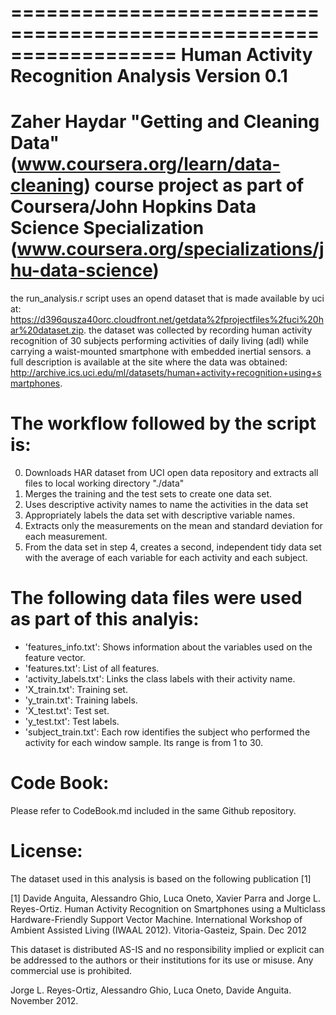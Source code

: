 ==================================================================
Human Activity Recognition Analysis
Version 0.1
==================================================================
Zaher Haydar
"Getting and Cleaning Data" (www.coursera.org/learn/data-cleaning) course
project as part of Coursera/John Hopkins Data Science Specialization
(www.coursera.org/specializations/jhu-data-science)
==================================================================


the run_analysis.r script uses an opend dataset that is made available by uci at: https://d396qusza40orc.cloudfront.net/getdata%2fprojectfiles%2fuci%20har%20dataset.zip. 
the dataset was collected by recording human activity recognition of 30 subjects performing
activities of daily living (adl) while carrying a waist-mounted smartphone with embedded
inertial sensors.  a full description is available at the site where the data was obtained: http://archive.ics.uci.edu/ml/datasets/human+activity+recognition+using+smartphones.


The workflow followed by the script is:
=======================================

0) Downloads HAR dataset from UCI open data repository and extracts all files to local
   working directory "./data"
1) Merges the training and the test sets to create one data set.
3) Uses descriptive activity names to name the activities in the data set
4) Appropriately labels the data set with descriptive variable names.
2) Extracts only the measurements on the mean and standard deviation for each measurement.
5) From the data set in step 4, creates a second, independent tidy data set with the average
   of each variable for each activity and each subject.


The following data files were used as part of this analyis:
===========================================================

- 'features_info.txt': Shows information about the variables used on the feature vector.
- 'features.txt': List of all features.
- 'activity_labels.txt': Links the class labels with their activity name.
- 'X_train.txt': Training set.
- 'y_train.txt': Training labels.
- 'X_test.txt': Test set.
- 'y_test.txt': Test labels.
- 'subject_train.txt': Each row identifies the subject who performed the activity for each window sample. Its range is from 1 to 30. 


Code Book:
==========
Please refer to CodeBook.md included in the same Github repository.


License:
========
The dataset used in this analysis is based on the following publication [1]

[1] Davide Anguita, Alessandro Ghio, Luca Oneto, Xavier Parra and Jorge L. Reyes-Ortiz. Human Activity Recognition on Smartphones using a Multiclass Hardware-Friendly Support Vector Machine. International Workshop of Ambient Assisted Living (IWAAL 2012). Vitoria-Gasteiz, Spain. Dec 2012

This dataset is distributed AS-IS and no responsibility implied or explicit can be addressed to the authors or their institutions for its use or misuse. Any commercial use is prohibited.

Jorge L. Reyes-Ortiz, Alessandro Ghio, Luca Oneto, Davide Anguita. November 2012.
